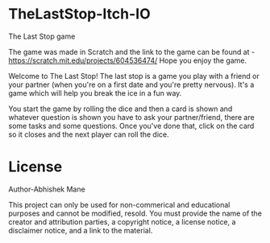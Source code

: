 # TheLastStop-Itch-IO
The Last Stop game

The game was made in Scratch and the link to the game can be found at - https://scratch.mit.edu/projects/604536474/
Hope you enjoy the game.

Welcome to The Last Stop!
The last stop is a game you play with a friend or your partner (when you're on a first date and you're pretty nervous). It's a game which will help you break the ice in a fun way.

You start the game by rolling the dice and then a card is shown and whatever question is shown you have to ask your partner/friend, there are some tasks and some questions. Once you've done that, click on the card so it closes and the next player can roll the dice.


# License
Author-Abhishek Mane

This project can only be used for non-commerical and educational purposes and cannot be modified, resold.
You must provide the name of the creator and attribution parties, a copyright notice, a license notice, a disclaimer notice, and a link to the material.
